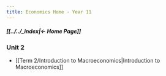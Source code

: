```yaml
---
title: Economics Home - Year 11
---
```


##### [[../../_index|← Home Page]]

### Unit 2
- [[Term 2/Introduction to Macroeconomics|Introduction to Macroeconomics]]